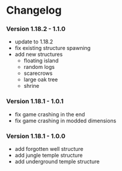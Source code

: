 # Changelog

### Version 1.18.2 - 1.1.0
 - update to 1.18.2
 - fix existing structure spawning
 - add new structures
     - floating island
     - random logs
     - scarecrows
     - large oak tree
     - shrine

### Version 1.18.1 - 1.0.1
 - fix game crashing in the end
 - fix game crashing in modded dimensions

### Version 1.18.1 - 1.0.0
 - add forgotten well structure
 - add jungle temple structure
 - add underground temple structure

